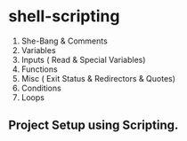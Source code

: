 # shell-scripting

1. She-Bang & Comments 
2. Variables 
3. Inputs  ( Read & Special Variables)
4. Functions 
5. Misc ( Exit Status & Redirectors & Quotes)
6. Conditions
7. Loops

## Project Setup using Scripting.
